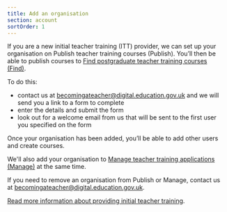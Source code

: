 ```yaml
---
title: Add an organisation
section: account
sortOrder: 1
---
```


If you are a new initial teacher training (ITT) provider, we can set up your organisation on Publish teacher training courses (Publish). You’ll then be able to publish courses to [Find postgraduate teacher training courses (Find)](https://www.find-postgraduate-teacher-training.service.gov.uk/).

To do this:

- contact us at becomingateacher@digital.education.gov.uk and we will send you a link to a form to complete
- enter the details and submit the form
- look out for a welcome email from us that will be sent to the first user you specified on the form

Once your organisation has been added, you’ll be able to add other users and create courses.

We'll also add your organisation to [Manage teacher training applications (Manage)](https://www.apply-for-teacher-training.service.gov.uk/provider/sign-in) at the same time.

If you need to remove an organisation from Publish or Manage, contact us at becomingateacher@digital.education.gov.uk.

[Read more information about providing initial teacher training](https://www.gov.uk/education/initial-teacher-training-itt).
